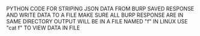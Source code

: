 PYTHON CODE FOR STRIPING JSON DATA FROM BURP SAVED RESPONSE AND WRITE DATA TO A FILE
MAKE SURE ALL BURP RESPONSE ARE IN SAME DIRECTORY
OUTPUT WILL BE IN A FILE NAMED "f"
IN LINUX USE "cat f" TO VIEW DATA IN FILE
